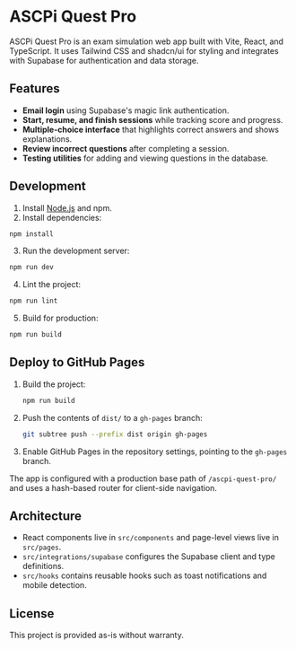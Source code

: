 # ASCPi Quest Pro

ASCPi Quest Pro is an exam simulation web app built with Vite, React, and TypeScript. It uses Tailwind CSS and shadcn/ui for styling and integrates with Supabase for authentication and data storage.

## Features

- **Email login** using Supabase's magic link authentication.
- **Start, resume, and finish sessions** while tracking score and progress.
- **Multiple-choice interface** that highlights correct answers and shows explanations.
- **Review incorrect questions** after completing a session.
- **Testing utilities** for adding and viewing questions in the database.

## Development

1. Install [Node.js](https://nodejs.org/) and npm.
2. Install dependencies:

```sh
npm install
```

3. Run the development server:

```sh
npm run dev
```

4. Lint the project:

```sh
npm run lint
```

5. Build for production:

```sh
npm run build
```

## Deploy to GitHub Pages

1. Build the project:

   ```sh
   npm run build
   ```

2. Push the contents of `dist/` to a `gh-pages` branch:

   ```sh
   git subtree push --prefix dist origin gh-pages
   ```

3. Enable GitHub Pages in the repository settings, pointing to the `gh-pages` branch.

The app is configured with a production base path of `/ascpi-quest-pro/` and uses a hash-based router for client-side navigation.

## Architecture

- React components live in `src/components` and page-level views live in `src/pages`.
- `src/integrations/supabase` configures the Supabase client and type definitions.
- `src/hooks` contains reusable hooks such as toast notifications and mobile detection.

## License

This project is provided as-is without warranty.
